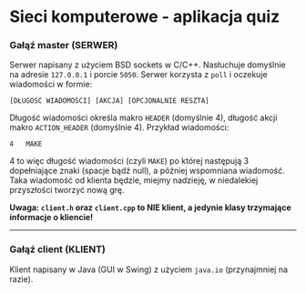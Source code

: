 # Sieci komputerowe - aplikacja quiz
### Gałąź master (SERWER)
Serwer napisany z użyciem BSD sockets w C/C++. Nasłuchuje domyślnie na adresie `127.0.0.1` i porcie `5050`. Serwer korzysta z `poll` i oczekuje wiadomości w formie:
    
    [DŁUGOŚĆ WIADOMOŚCI] [AKCJA] [OPCJONALNIE RESZTA]

Długość wiadomości określa makro `HEADER` (domyślnie 4), długość akcji makro `ACTION_HEADER` (domyślnie 4). Przykład wiadomości:

    4   MAKE

4 to więc długość wiadomości (czyli `MAKE`) po której następują 3 dopełniające znaki (spacje bądź null), a później wspomniana wiadomość. 
Taka wiadomość od klienta będzie, miejmy nadzieję, w niedalekiej przyszłości tworzyć nową grę.

**Uwaga: `client.h` oraz `client.cpp` to NIE klient, a jedynie klasy trzymające informacje o kliencie!**

---

### Gałąź client (KLIENT)
Klient napisany w Java (GUI w Swing) z użyciem `java.io` (przynajmniej na razie). 
